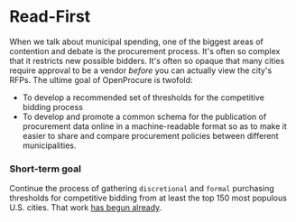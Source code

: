 # Read-First
When we talk about municipal spending, one of the biggest areas of contention and debate is the procurement process. It's often so complex that it restricts new possible bidders. It's often so opaque that many cities require approval to be a vendor *before* you can actually view the city's RFPs. The ultime goal of OpenProcure is twofold:
+ To develop a recommended set of thresholds for the competitive bidding process 
+ To develop and promote a common schema for the publication of procurement data online in a machine-readable format so as to make it easier to share and compare procurement policies between different municipalities.

### Short-term goal
Continue the process of gathering `discretional` and `formal` purchasing thresholds for competitive bidding from at least the top 150 most populous U.S. cities. That work [has begun already](http://openprocure.us). 

